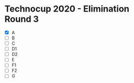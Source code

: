 # Technocup 2020 - Elimination Round 3

- [x] A
- [ ] B
- [ ] C
- [ ] D1
- [ ] D2
- [ ] E
- [ ] F1
- [ ] F2
- [ ] G